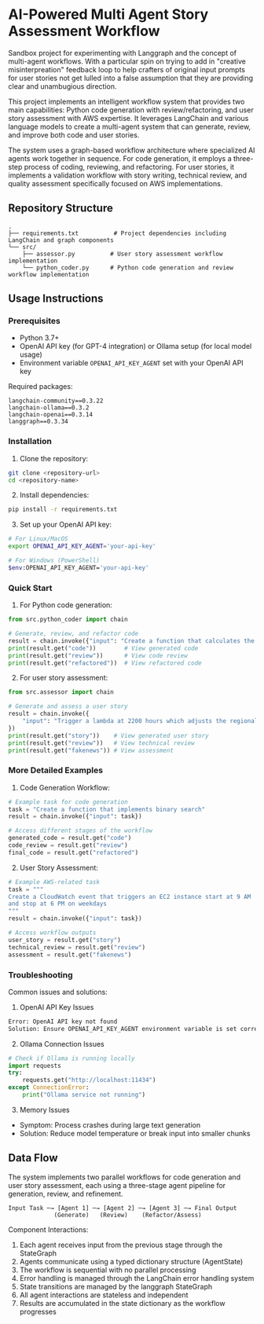 # AI-Powered Multi Agent Story Assessment Workflow

Sandbox project for experimenting with Langgraph and the concept of multi-agent workflows. With a particular spin on trying to add in "creative misinterpreation" feedback loop to help crafters of original input prompts for user stories not get lulled into a false assumption that they are providing clear and unambugious direction.

This project implements an intelligent workflow system that provides two main capabilities: Python code generation with review/refactoring, and user story assessment with AWS expertise. It leverages LangChain and various language models to create a multi-agent system that can generate, review, and improve both code and user stories.

The system uses a graph-based workflow architecture where specialized AI agents work together in sequence. For code generation, it employs a three-step process of coding, reviewing, and refactoring. For user stories, it implements a validation workflow with story writing, technical review, and quality assessment specifically focused on AWS implementations.

## Repository Structure
```
.
├── requirements.txt          # Project dependencies including LangChain and graph components
└── src/
    ├── assessor.py          # User story assessment workflow implementation
    └── python_coder.py      # Python code generation and review workflow implementation
```

## Usage Instructions
### Prerequisites
- Python 3.7+
- OpenAI API key (for GPT-4 integration) or Ollama setup (for local model usage)
- Environment variable `OPENAI_API_KEY_AGENT` set with your OpenAI API key

Required packages:
```
langchain-community==0.3.22
langchain-ollama==0.3.2
langchain-openai==0.3.14
langgraph==0.3.34
```

### Installation
1. Clone the repository:
```bash
git clone <repository-url>
cd <repository-name>
```

2. Install dependencies:
```bash
pip install -r requirements.txt
```

3. Set up your OpenAI API key:
```bash
# For Linux/MacOS
export OPENAI_API_KEY_AGENT='your-api-key'

# For Windows (PowerShell)
$env:OPENAI_API_KEY_AGENT='your-api-key'
```

### Quick Start
1. For Python code generation:
```python
from src.python_coder import chain

# Generate, review, and refactor code
result = chain.invoke({"input": "Create a function that calculates the factorial of a number"})
print(result.get("code"))        # View generated code
print(result.get("review"))      # View code review
print(result.get("refactored"))  # View refactored code
```

2. For user story assessment:
```python
from src.assessor import chain

# Generate and assess a user story
result = chain.invoke({
    "input": "Trigger a lambda at 2200 hours which adjusts the regional WAF to block all traffic"
})
print(result.get("story"))    # View generated user story
print(result.get("review"))   # View technical review
print(result.get("fakenews")) # View assessment
```

### More Detailed Examples
1. Code Generation Workflow:
```python
# Example task for code generation
task = "Create a function that implements binary search"
result = chain.invoke({"input": task})

# Access different stages of the workflow
generated_code = result.get("code")
code_review = result.get("review")
final_code = result.get("refactored")
```

2. User Story Assessment:
```python
# Example AWS-related task
task = """
Create a CloudWatch event that triggers an EC2 instance start at 9 AM 
and stop at 6 PM on weekdays
"""
result = chain.invoke({"input": task})

# Access workflow outputs
user_story = result.get("story")
technical_review = result.get("review")
assessment = result.get("fakenews")
```

### Troubleshooting
Common issues and solutions:

1. OpenAI API Key Issues
```bash
Error: OpenAI API key not found
Solution: Ensure OPENAI_API_KEY_AGENT environment variable is set correctly
```

2. Ollama Connection Issues
```python
# Check if Ollama is running locally
import requests
try:
    requests.get("http://localhost:11434")
except ConnectionError:
    print("Ollama service not running")
```

3. Memory Issues
- Symptom: Process crashes during large text generation
- Solution: Reduce model temperature or break input into smaller chunks

## Data Flow
The system implements two parallel workflows for code generation and user story assessment, each using a three-stage agent pipeline for generation, review, and refinement.

```ascii
Input Task ─→ [Agent 1] ─→ [Agent 2] ─→ [Agent 3] ─→ Final Output
             (Generate)   (Review)    (Refactor/Assess)
```

Component Interactions:
1. Each agent receives input from the previous stage through the StateGraph
2. Agents communicate using a typed dictionary structure (AgentState)
3. The workflow is sequential with no parallel processing
4. Error handling is managed through the LangChain error handling system
5. State transitions are managed by the langgraph StateGraph
6. All agent interactions are stateless and independent
7. Results are accumulated in the state dictionary as the workflow progresses
